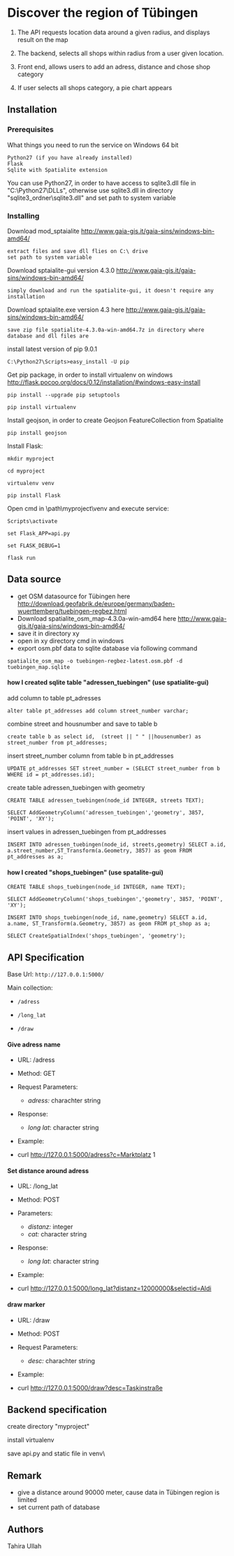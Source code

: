 # Discover the region of Tübingen

1. The API requests location data around a given radius, and displays result on the map

2. The backend, selects all shops within radius from a user given location.

3. Front end, allows users to add an adress, distance and chose shop category 

4. If user selects all shops category, a pie chart appears


## Installation


### Prerequisites

What things you need to run the service on Windows 64 bit

```
Python27 (if you have already installed)
Flask
Sqlite with Spatialite extension
```

You can use Python27, in order to have access to sqlite3.dll file in "C:\Python27\DLLs",
otherwise use sqlite3.dll in directory "sqlite3_ordner\sqlite3.dll" and set path to system variable

### Installing

Download mod_sptaialite http://www.gaia-gis.it/gaia-sins/windows-bin-amd64/
```
extract files and save dll flies on C:\ drive 
set path to system variable
```
Download sptaialite-gui version 4.3.0  http://www.gaia-gis.it/gaia-sins/windows-bin-amd64/

```
simply download and run the spatialite-gui, it doesn't require any installation
```

Download sptaialite.exe version 4.3 here http://www.gaia-gis.it/gaia-sins/windows-bin-amd64/

```
save zip file spatialite-4.3.0a-win-amd64.7z in directory where database and dll files are
```
install latest version of pip 9.0.1
```
C:\Python27\Scripts>easy_install -U pip 
```
Get pip package, in order to install virtualenv on windows http://flask.pocoo.org/docs/0.12/installation/#windows-easy-install

```
pip install --upgrade pip setuptools

pip install virtualenv

```
Install geojson, in order to create Geojson FeatureCollection from Spatialite
```
pip install geojson 
```
Install Flask:

```
mkdir myproject

cd myproject

virtualenv venv

pip install Flask

```
Open cmd in \path\myproject\venv and execute service:

```
Scripts\activate

set Flask_APP=api.py

set FLASK_DEBUG=1

flask run

```
## Data source 

* get OSM datasource for Tübingen here http://download.geofabrik.de/europe/germany/baden-wuerttemberg/tuebingen-regbez.html 
* Download spatialite_osm_map-4.3.0a-win-amd64 here http://www.gaia-gis.it/gaia-sins/windows-bin-amd64/ 
* save it in directory xy 
* open in xy directory cmd in windows
* export osm.pbf data to sqlite database via following command

```spatialite_osm_map -o tuebingen-regbez-latest.osm.pbf -d tuebingen_map.sqlite```

#### how I created sqlite table "adressen_tuebingen" (use spatialite-gui)

add column to table pt_adresses

```alter table pt_addresses add column street_number varchar;```

combine street and housnumber and save to table b

```create table b as select id,  (street || " " ||housenumber) as street_number from pt_addresses;```

insert street_number column from table b in pt_addresses

```UPDATE pt_addresses SET street_number = (SELECT street_number from b WHERE id = pt_addresses.id);```

create table adressen_tuebingen with geometry

```CREATE TABLE adressen_tuebingen(node_id INTEGER, streets TEXT);```

```SELECT AddGeometryColumn('adressen_tuebingen','geometry', 3857, 'POINT', 'XY');```

insert values in adressen_tuebingen from pt_addresses

```INSERT INTO adressen_tuebingen(node_id, streets,geometry) SELECT a.id,  a.street_number,ST_Transform(a.Geometry, 3857) as geom FROM pt_addresses as a;```

#### how I created "shops_tuebingen" (use spatalite-gui)

```
CREATE TABLE shops_tuebingen(node_id INTEGER, name TEXT);

SELECT AddGeometryColumn('shops_tuebingen','geometry', 3857, 'POINT', 'XY');

INSERT INTO shops_tuebingen(node_id, name,geometry) SELECT a.id,  a.name, ST_Transform(a.Geometry, 3857) as geom FROM pt_shop as a;

SELECT CreateSpatialIndex('shops_tuebingen', 'geometry');

```


## API Specification

Base Url: ```http://127.0.0.1:5000/```

Main collection: 
* ```/adress```
				 
* ```/long_lat```
				 
* ```/draw```
				 
#### Give adress name

* URL: /adress

* Method: GET

* Request Parameters:

	- *adress:* charachter string
	
* Response:

	- *long lat*: character string
	
* Example:

- curl http://127.0.0.1:5000/adress?c=Marktplatz 1


#### Set distance around adress

* URL: /long_lat

* Method: POST

* Parameters:

	- *distanz:* integer
	- *cat:* character string
	
* Response:

	- *long lat*: character string

* Example:

- curl http://127.0.0.1:5000/long_lat?distanz=12000000&selectid=Aldi


#### draw marker

* URL: /draw

* Method: POST

* Request Parameters:

	- *desc:* charachter string

* Example:

- curl http://127.0.0.1:5000/draw?desc=Taskinstraße

## Backend specification

create directory "myproject"

install virtualenv 

save api.py and static file in venv\


## Remark

* give a distance around 90000 meter, cause data in Tübingen region is limited
* set current path of database


## Authors

Tahira Ullah 











